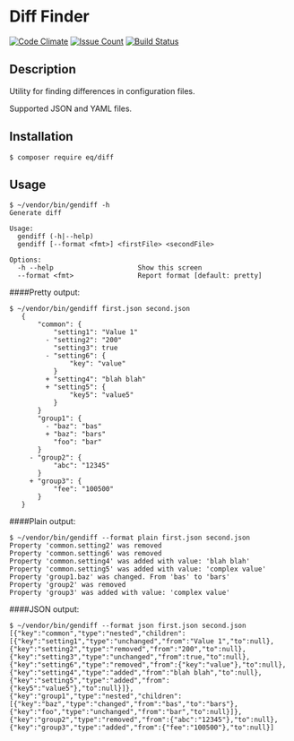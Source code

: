 # Diff Finder

[![Code Climate](https://codeclimate.com/github/orion122/project-lvl2-s141/badges/gpa.svg)](https://codeclimate.com/github/orion122/project-lvl2-s141)
[![Issue Count](https://codeclimate.com/github/orion122/project-lvl2-s141/badges/issue_count.svg)](https://codeclimate.com/github/orion122/project-lvl2-s141)
[![Build Status](https://travis-ci.org/orion122/project-lvl2-s141.svg?branch=master)](https://travis-ci.org/orion122/project-lvl2-s141)

## Description
Utility for finding differences in configuration files.

Supported JSON and YAML files.

## Installation
`$ composer require eq/diff`

## Usage
```
$ ~/vendor/bin/gendiff -h
Generate diff

Usage:
  gendiff (-h|--help)
  gendiff [--format <fmt>] <firstFile> <secondFile>

Options:
  -h --help                     Show this screen
  --format <fmt>                Report format [default: pretty]
```
####Pretty output:
```
$ ~/vendor/bin/gendiff first.json second.json
   {
       "common": {
           "setting1": "Value 1"
         - "setting2": "200"
           "setting3": true
         - "setting6": {
               "key": "value"
           }
         + "setting4": "blah blah"
         + "setting5": {
               "key5": "value5"
           }
       }
       "group1": {
         - "baz": "bas"
         + "baz": "bars"
           "foo": "bar"
       }
     - "group2": {
           "abc": "12345"
       }
     + "group3": {
           "fee": "100500"
       }
   }
```
####Plain output:
```
$ ~/vendor/bin/gendiff --format plain first.json second.json
Property 'common.setting2' was removed
Property 'common.setting6' was removed
Property 'common.setting4' was added with value: 'blah blah'
Property 'common.setting5' was added with value: 'complex value'
Property 'group1.baz' was changed. From 'bas' to 'bars'
Property 'group2' was removed
Property 'group3' was added with value: 'complex value'
```
####JSON output:
```
$ ~/vendor/bin/gendiff --format json first.json second.json
[{"key":"common","type":"nested","children":[{"key":"setting1","type":"unchanged","from":"Value 1","to":null},{"key":"setting2","type":"removed","from":"200","to":null},{"key":"setting3","type":"unchanged","from":true,"to":null},{"key":"setting6","type":"removed","from":{"key":"value"},"to":null},{"key":"setting4","type":"added","from":"blah blah","to":null},{"key":"setting5","type":"added","from":{"key5":"value5"},"to":null}]},{"key":"group1","type":"nested","children":[{"key":"baz","type":"changed","from":"bas","to":"bars"},{"key":"foo","type":"unchanged","from":"bar","to":null}]},{"key":"group2","type":"removed","from":{"abc":"12345"},"to":null},{"key":"group3","type":"added","from":{"fee":"100500"},"to":null}]
```
